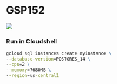 # GSP152
[![](https://api.pointscounter.me/servers/img/subscribe)](https://www.youtube.com/@CloudHustlers)
### Run in Cloudshell
```cmd
gcloud sql instances create myinstance \
--database-version=POSTGRES_14 \
--cpu=2 \
--memory=7680MB \
--region=us-central1
```
